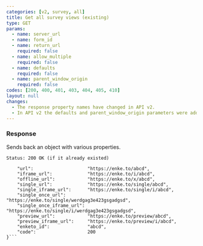```yaml
---
categories: [v2, survey, all]
title: Get all survey views (existing)
type: GET
params: 
  - name: server_url 
  - name: form_id
  - name: return_url
    required: false
  - name: allow_multiple
    required: false
  - name: defaults
    required: false
  - name: parent_window_origin
    required: false
codes: [200, 400, 401, 403, 404, 405, 410]
layout: null
changes: 
  - The response property names have changed in API v2.
  - In API v2 the defaults and parent_window_origin parameters were added.
---
```


### Response

Sends back an object with various properties.

```Status: 200 OK (if it already existed)```
```{
    "url":                    "https://enke.to/abcd",
    "iframe_url":             "https://enke.to/i/abcd",
    "offline_url":            "https://enke.to/x/abcd",
    "single_url":             "https://enke.to/single/abcd",
    "single_iframe_url":      "https://enke.to/single/i/abcd",
    "single_once_url":        "https://enke.to/single/werdgag3e423gsgadgsd",
    "single_once_iframe_url": "https://enke.to/single/i/werdgag3e423gsgadgsd",
    "preview_url":            "https://enke.to/preview/abcd",
    "preview_iframe_url":     "https://enke.to/preview/i/abcd",
    "enketo_id":              "abcd",
    "code":                   200
}```
